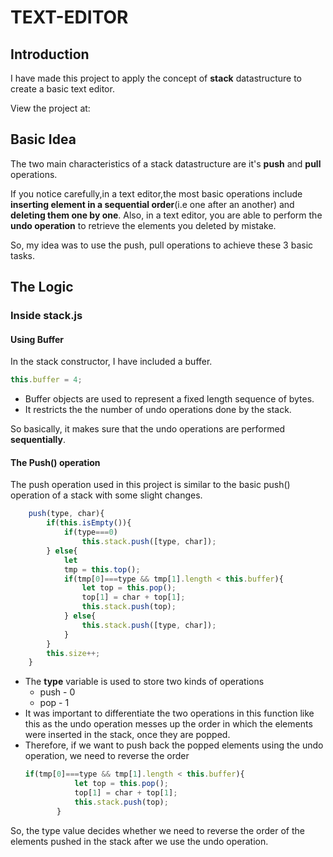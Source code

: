 # TEXT-EDITOR
## Introduction
I have made this project to apply the concept of **stack** datastructure to create a basic text editor.

View the project at:
## Basic Idea
The two main characteristics of a stack datastructure are it's **push** and **pull** operations.

If you notice carefully,in a text editor,the most basic operations include **inserting element in a sequential order**(i.e one after an another) and **deleting them one by one**.
Also, in a text editor, you are able to perform the **undo operation** to retrieve the elements you deleted by mistake.

So, my idea was to use the push, pull operations to achieve these 3 basic tasks.
## The Logic
### Inside stack.js
#### Using Buffer
In the stack constructor, I have included a buffer.
``` js
this.buffer = 4;
```
* Buffer objects are used to represent a fixed length sequence of bytes.
* It restricts the the number of undo operations done by the stack.

So basically, it makes sure that the undo operations are performed **sequentially**.
#### The Push() operation
The push operation used in this project is similar to the basic push() operation of a stack with some slight changes.
``` js
    push(type, char){
        if(this.isEmpty()){
            if(type===0)
                this.stack.push([type, char]);
        } else{
            let
            tmp = this.top();
            if(tmp[0]===type && tmp[1].length < this.buffer){
                let top = this.pop();
                top[1] = char + top[1];
                this.stack.push(top);
            } else{
                this.stack.push([type, char]);
            }
        }
        this.size++;
    }
   ```
 * The **type** variable is used to store two kinds of operations
   * push - 0
   * pop - 1
 * It was important to differentiate the two operations in this function like this as the undo operation messes up the order in which the elements were inserted in the stack, once they are popped.
 * Therefore, if we want to push back the popped elements using the undo operation, we need to reverse the order 
     ``` js
     if(tmp[0]===type && tmp[1].length < this.buffer){
                let top = this.pop();
                top[1] = char + top[1];
                this.stack.push(top);
            }
    ```
  So, the type value decides whether we need to reverse the order of the elements pushed in the stack after we use the undo operation.
  
